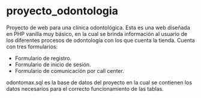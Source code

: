 # proyecto_odontologia
Proyecto de web para una clínica odontológica.
Esta es una web diseñada en PHP vanilla muy básico, en la cual se brinda información al usuario de los diferentes procesos de odontología con los que cuenta la tienda.
Cuenta con tres formularios:
  - Formulario de registro.
  - Formulario de inicio de sesión.
  - Formulario de comunicación por call center.
 
 odontomax.sql es la base de datos del proyecto en la cual se contienen los datos necesarios para el correcto funcionamiento de las tablas.
